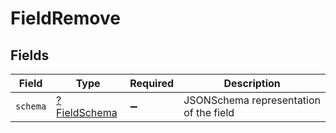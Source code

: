 # FieldRemove


## Fields

| Field                                              | Type                                               | Required                                           | Description                                        |
| -------------------------------------------------- | -------------------------------------------------- | -------------------------------------------------- | -------------------------------------------------- |
| `schema`                                           | [?FieldSchema](../../models/shared/FieldSchema.md) | :heavy_minus_sign:                                 | JSONSchema representation of the field             |